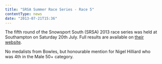 ```yaml
---
title: "SRSA Summer Race Series - Race 5"
contentType: news
date: "2013-07-21T15:36"
---
```


The fifth round of the Snowsport South (SRSA) 2013 race series was held at Southampton on Saturday 20th July. Full results are available on [their website](http://www.srsa.org.uk/articles/racing#231).

No medalists from Bowles, but honourable mention for Nigel Hilliard who was 4th in the Male 50+ category.
